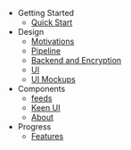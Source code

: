 * Getting Started
	* [Quick Start](/)
* Design
	* [Motivations](./design/motivation.md)
	* [Pipeline](./design/pipeline.md)
	* [Backend and Encryption](./design/backend.md)
	* [UI](./design/ui-deploy.md)
    * [UI Mockups](./design/ui-mocks.md)
* Components	
	* [feeds](./components/feeds.md)
    * [Keen UI](./components/keen.md)
    * [About](./components/components.md)
* Progress
	* [Features](progress.md)
	
	
